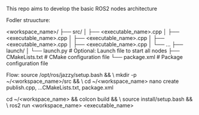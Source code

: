 This repo aims to develop the basic ROS2 nodes architecture

Fodler struucture:

<workspace_name>/
├── src/
│   ├── <executable_name>.cpp <!-- each .cpp is a node-->
│   ├── <executable_name>.cpp
│   ├── <executable_name>.cpp
│   ├── <executable_name>.cpp
│   ├── <executable_name>.cpp
│   └── ...
├── launch/
│   └── launch.py # Optional: Launch file to start all nodes
├── CMakeLists.txt # CMake configuration file
└── package.xml # Package configuration file

Flow:
source /opt/ros/jazzy/setup.bash && \ <!-- The path is set in Docker config, we can skip this -->
mkdir -p ~/<workspace_name>/src && \ <!-- create folders as needed and then create the necessary files -->
cd ~/<workspace_name>
nano create publish.cpp, ...CMakeLists.txt, package.xml

cd ~/<workspace_name> && colcon build && \ <!-- build the workspace at the workspace root folder -->
source install/setup.bash && \ <!-- initializes the workspace environment -->
ros2 run <workspace_name> <executable_name> <!-- execute the node-->